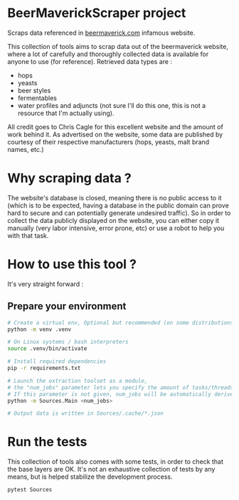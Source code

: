 # BeerMaverickScraper project
Scraps data referenced in [beermaverick.com](https://beermaverick.com) infamous website.

This collection of tools aims to scrap data out of the beermaverick website, where a lot of carefully and thoroughly collected data is available for anyone to use (for reference).
Retrieved data types are :
* hops
* yeasts
* beer styles
* fermentables
* water profiles and adjuncts (not sure I'll do this one, this is not a resource that I'm actually using).

All credit goes to Chris Cagle for this excellent website and the amount of work behind it.
As advertised on the website, some data are published by courtesy of their respective manufacturers (hops, yeasts, malt brand names, etc.)

# Why scraping data ?
The website's database is closed, meaning there is no public access to it (which is to be expected, having a database in the public domain can prove hard to secure and can potentially generate undesired traffic).
So in order to collect the data publicly displayed on the website, you can either copy it manually (very labor intensive, error prone, etc) or use a robot to help you with that task.

# How to use this tool ?
It's very straight forward :
## Prepare your environment
```bash
# Create a virtual env, Optional but recommended (on some distributions system package manager won't let you install packages manually as they can disturb the distribution's behavior)
python -m venv .venv

# On Linux systems / bash interpreters
source .venv/bin/activate

# Install required dependencies
pip -r requirements.txt

# Launch the extraction toolset as a module,
# the "num_jobs" parameter lets you specify the amount of tasks/threads to be run in parallel (note : this is not a multi-core operation, as per Python's threading and asyncio behaviors)
# If this parameter is not given, num_jobs will be automatically derived from the amount of CPU Cores (it's not really relevant in this context but at least it'll do stuff in parallel !)
python -m Sources.Main <num_jobs>

# Output data is written in Sources/.cache/*.json
```

# Run the tests
This collection of tools also comes with some tests, in order to check that the base layers are OK.
It's not an exhaustive collection of tests by any means, but is helped stabilize the development process.

```bash
pytest Sources
```